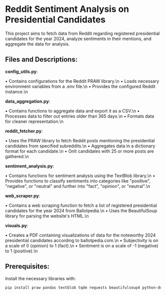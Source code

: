 # Reddit Sentiment Analysis on Presidential Candidates

This project aims to fetch data from Reddit regarding registered presidential candidates for the year 2024, analyze sentiments in their mentions, and aggregate the data for analysis.

## Files and Descriptions:

__config_utils.py__:

• Contains configurations for the Reddit PRAW library.\n
• Loads necessary environment variables from a .env file.\n
• Provides the configured Reddit instance.\n

__data_aggregation.py__:

• Contains functions to aggregate data and export it as a CSV.\n
• Processes data to filter out entries older than 365 days.\n
• Formats data for cleaner representation.\n

__reddit_fetcher.py__:

• Uses the PRAW library to fetch Reddit posts mentioning the presidential candidates from specified subreddits.\n
• Aggregates data in a dictionary format for each candidate.\n
• Onlt candidates with 25 or more posts are gathered.\n

__sentiment_analysis.py__:

• Contains functions for sentiment analysis using the TextBlob library.\n
• Provides functions to classify sentiments into categories like "positive", "negative", or "neutral" and further into "fact", "opinion", or "neutral".\n

__web_scraper.py__:

• Contains a web scraping function to fetch a list of registered presidential candidates for the year 2024 from Ballotpedia.\n
• Uses the BeautifulSoup library for parsing the website's HTML.\n

__visuals.py__:

• Creates a PDF containing visualizations of data for the noteworthy 2024 presidential candidates according to ballotpedia.com.\n
• Subjectivity is on a scale of 0 (opinion) to 1 (fact).\n
• Sentiment is on a scale of -1 (negative) to 1 (positive).\n

## Prerequisites:

Install the necessary libraries with:

```bash
pip install praw pandas textblob tqdm requests beautifulsoup4 python-dotenv
```
